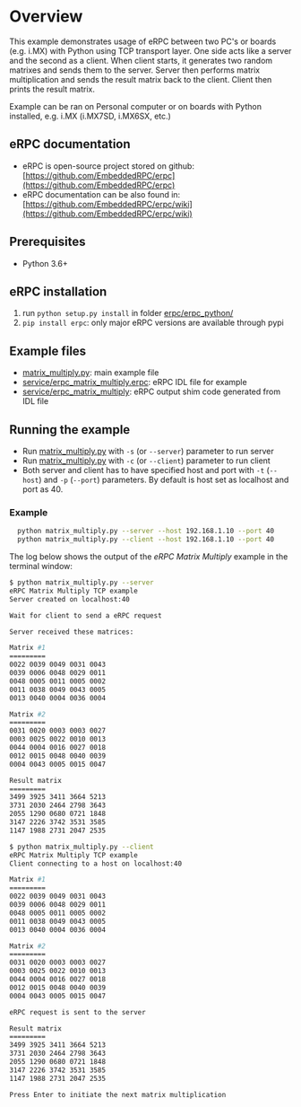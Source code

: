 # Overview

This example demonstrates usage of eRPC between two PC's or boards (e.g. i.MX) with Python using TCP transport layer. One side acts like a server and the second as a client. When client starts, it generates two random matrixes and sends them to the server. Server then performs matrix multiplication and sends the result matrix back to the client. Client then prints the result matrix.

Example can be ran on Personal computer or on boards with Python installed, e.g. i.MX (i.MX7SD, i.MX6SX, etc.)

## eRPC documentation

- eRPC is open-source project stored on github: [https://github.com/EmbeddedRPC/erpc](https://github.com/EmbeddedRPC/erpc)
- eRPC documentation can be also found in: [https://github.com/EmbeddedRPC/erpc/wiki](https://github.com/EmbeddedRPC/erpc/wiki)

## Prerequisites

- Python 3.6+

## eRPC installation

1. run `python setup.py install` in folder [erpc/erpc_python/](/erpc_python)
2. `pip install erpc`: only major eRPC versions are available through pypi

## Example files

- [matrix_multiply.py](matrix_multiply.py): main example file
- [service/erpc_matrix_multiply.erpc](service/erpc_matrix_multiply.erpc): eRPC IDL file for example
- [service/erpc_matrix_multiply](service/erpc_matrix_multiply): eRPC output shim code generated from IDL file

## Running the example

- Run [matrix_multiply.py](matrix_multiply.py) with `-s` (or `--server`) parameter to run server
- Run [matrix_multiply.py](matrix_multiply.py) with `-c` (or `--client`) parameter to run client
- Both server and client has to have specified host and port with `-t` (`--host`) and `-p` (`--port`) parameters. By default is host set as localhost and port as 40.

### Example

```bash
  python matrix_multiply.py --server --host 192.168.1.10 --port 40
  python matrix_multiply.py --client --host 192.168.1.10 --port 40
```

The log below shows the output of the *eRPC Matrix Multiply* example in the terminal window:

```bash
$ python matrix_multiply.py --server
eRPC Matrix Multiply TCP example
Server created on localhost:40

Wait for client to send a eRPC request

Server received these matrices:

Matrix #1
=========
0022 0039 0049 0031 0043
0039 0006 0048 0029 0011
0048 0005 0011 0005 0002
0011 0038 0049 0043 0005
0013 0040 0004 0036 0004

Matrix #2
=========
0031 0020 0003 0003 0027
0003 0025 0022 0010 0013
0044 0004 0016 0027 0018
0012 0015 0048 0040 0039
0004 0043 0005 0015 0047

Result matrix
=========
3499 3925 3411 3664 5213
3731 2030 2464 2798 3643
2055 1290 0680 0721 1848
3147 2226 3742 3531 3585
1147 1988 2731 2047 2535
```

```bash
$ python matrix_multiply.py --client
eRPC Matrix Multiply TCP example
Client connecting to a host on localhost:40

Matrix #1
=========
0022 0039 0049 0031 0043
0039 0006 0048 0029 0011
0048 0005 0011 0005 0002
0011 0038 0049 0043 0005
0013 0040 0004 0036 0004

Matrix #2
=========
0031 0020 0003 0003 0027
0003 0025 0022 0010 0013
0044 0004 0016 0027 0018
0012 0015 0048 0040 0039
0004 0043 0005 0015 0047

eRPC request is sent to the server

Result matrix
=========
3499 3925 3411 3664 5213
3731 2030 2464 2798 3643
2055 1290 0680 0721 1848
3147 2226 3742 3531 3585
1147 1988 2731 2047 2535

Press Enter to initiate the next matrix multiplication
```
